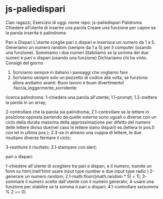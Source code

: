 # js-paliedispari

Ciao ragazzi,
Esercizio di oggi:
nome repo: js-paliedispari
Palidroma
Chiedere all’utente di inserire una parola
Creare una funzione per capire se la parola inserita è palindroma


Pari e Dispari
L’utente sceglie pari o dispari e inserisce un numero da 1 a 5.
Generiamo un numero random (sempre da 1 a 5) per il computer (usando una funzione).
Sommiamo i due numeri
Stabiliamo se la somma dei due numeri è pari o dispari (usando una funzione)
Dichiariamo chi ha vinto.
Consigli del giorno
1. Scriviamo sempre in italiano i passaggi che vogliamo fare
2. Scriviamo sempre solo un pezzetto di codice alla volta, se funziona allora andiamo avanti.
Buon lavoro e buon divertimento! :faccia_leggermente_sorridente:


ricerca palindroma:
1-chiedere una parola all'utente;
    1.1-prompt;
    1.2-mettere la parola in un array;

2-controllare che la parola sia palindroma;
    2.1-controllare se le lettere in posizione opposta partendo da quelle esterne sono uguali o diverse con un ciclo della durata massima della 
    approssimazione per difetto del numero delle lettere diviso due(nel caso le lettere siano dispari) es.(lettera in pos.0 con let in ultima pos.);
    2.3-se in almeno una coppia di lettere, le due risultano diverse fermare il ciclo;

3-restituire il risultato;
    3.1-stampare con alert;

pari o dispari:

1-chiedere all'utente di scegliere tra pari e dispari, e il numero, tramite un form su html;(nell'html usare input type number e due input type radio ) 
2-generare un numero random;
    2.1-math.floor((math.random * 5) + 1);
3-sommare il numero scelto dall'utente con il numero generato;
4-usare una funzione per stabilire se la somma è pari o dispari;
    4.1-controllare se(somma % 2 == 0)